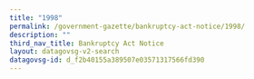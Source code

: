 ```yaml
---
title: "1998"
permalink: /government-gazette/bankruptcy-act-notice/1998/
description: ""
third_nav_title: Bankruptcy Act Notice
layout: datagovsg-v2-search
datagovsg-id: d_f2b40155a389507e03571317566fd390
---
```

